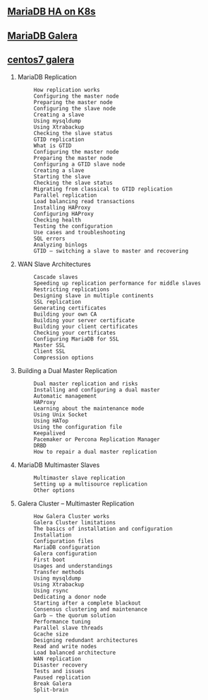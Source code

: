 

## [ MariaDB HA on K8s](https://portworx.com/run-ha-mariadb-google-kubernetes-engine/)
## [MariaDB Galera](https://www.digitalocean.com/community/tutorials/how-to-configure-a-galera-cluster-with-mariadb-on-centos-7-servers)
## [centos7 galera](https://github.com/marcindulak/vagrant-mariadb-galera-tutorial-centos7)

                 
1. MariaDB Replication
                 
            How replication works
            Configuring the master node
            Preparing the master node
            Configuring the slave node
            Creating a slave
            Using mysqldump
            Using Xtrabackup
            Checking the slave status
            GTID replication
            What is GTID
            Configuring the master node
            Preparing the master node
            Configuring a GTID slave node
            Creating a slave
            Starting the slave
            Checking the slave status
            Migrating from classical to GTID replication
            Parallel replication
            Load balancing read transactions
            Installing HAProxy
            Configuring HAProxy
            Checking health
            Testing the configuration
            Use cases and troubleshooting
            SQL errors
            Analyzing binlogs
            GTID – switching a slave to master and recovering
                 
2. WAN Slave Architectures

            Cascade slaves
            Speeding up replication performance for middle slaves
            Restricting replications
            Designing slave in multiple continents
            SSL replication
            Generating certificates
            Building your own CA
            Building your server certificate
            Building your client certificates
            Checking your certificates
            Configuring MariaDB for SSL
            Master SSL
            Client SSL
            Compression options
                 
3. Building a Dual Master Replication
                 
            Dual master replication and risks
            Installing and configuring a dual master
            Automatic management
            HAProxy
            Learning about the maintenance mode
            Using Unix Socket
            Using HATop
            Using the configuration file
            Keepalived
            Pacemaker or Percona Replication Manager
            DRBD
            How to repair a dual master replication
                            
                
4. MariaDB Multimaster Slaves
                 
            Multimaster slave replication
            Setting up a multisource replication
            Other options
                            
                 
5. Galera Cluster – Multimaster Replication
                 
            How Galera Cluster works
            Galera Cluster limitations
            The basics of installation and configuration
            Installation
            Configuration files
            MariaDB configuration
            Galera configuration
            First boot
            Usages and understandings
            Transfer methods
            Using mysqldump
            Using Xtrabackup
            Using rsync
            Dedicating a donor node
            Starting after a complete blackout
            Consensus clustering and maintenance
            Garb – the quorum solution
            Performance tuning
            Parallel slave threads
            Gcache size
            Designing redundant architectures
            Read and write nodes
            Load balanced architecture
            WAN replication
            Disaster recovery
            Tests and issues
            Paused replication
            Break Galera
            Split-brain
                   

